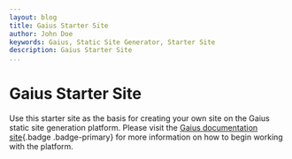 ```yaml
---
layout: blog
title: Gaius Starter Site
author: John Doe
keywords: Gaius, Static Site Generator, Starter Site
description: Gaius Starter Site
...
```


# Gaius Starter Site

Use this starter site as the basis for creating your own site on the Gaius static site generation platform.  Please visit the [Gaius documentation site](https://gaius-dev.github.io/gaius-docs/){.badge .badge-primary} for more information on how to begin working with the platform.